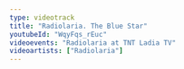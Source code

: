 ```yaml
---
type: videotrack
title: "Radiolaria. The Blue Star"
youtubeId: "WqyFqs_rEuc"
videoevents: "Radiolaria at TNT Ladia TV"
videoartists: ["Radiolaria"]
---
```

